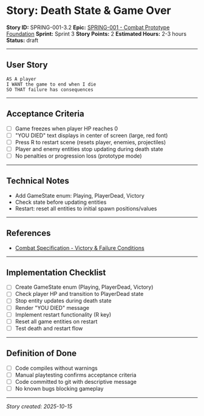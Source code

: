 # Story: Death State & Game Over

**Story ID:** SPRING-001-3.2
**Epic:** [SPRING-001 - Combat Prototype Foundation](../epics/SPRING-001-combat-prototype.md)
**Sprint:** Sprint 3
**Story Points:** 2
**Estimated Hours:** 2-3 hours
**Status:** draft

---

## User Story

```
AS A player
I WANT the game to end when I die
SO THAT failure has consequences
```

---

## Acceptance Criteria

- [ ] Game freezes when player HP reaches 0
- [ ] "YOU DIED" text displays in center of screen (large, red font)
- [ ] Press R to restart scene (resets player, enemies, projectiles)
- [ ] Player and enemy entities stop updating during death state
- [ ] No penalties or progression loss (prototype mode)

---

## Technical Notes

- Add GameState enum: Playing, PlayerDead, Victory
- Check state before updating entities
- Restart: reset all entities to initial spawn positions/values

---

## References

- [Combat Specification - Victory & Failure Conditions](../combat-spec.md)

---

## Implementation Checklist

- [ ] Create GameState enum (Playing, PlayerDead, Victory)
- [ ] Check player HP and transition to PlayerDead state
- [ ] Stop entity updates during death state
- [ ] Render "YOU DIED" message
- [ ] Implement restart functionality (R key)
- [ ] Reset all game entities on restart
- [ ] Test death and restart flow

---

## Definition of Done

- [ ] Code compiles without warnings
- [ ] Manual playtesting confirms acceptance criteria
- [ ] Code committed to git with descriptive message
- [ ] No known bugs blocking gameplay

---

_Story created: 2025-10-15_
